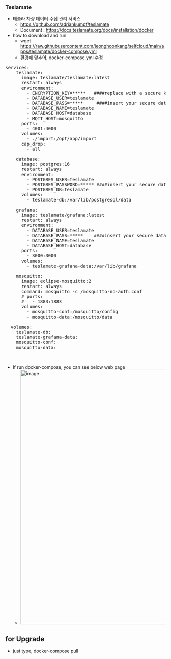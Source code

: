 ### Teslamate 
- 테슬라 차량 데이터 수집 관리 서비스
  - https://github.com/adriankumpf/teslamate
  - Document : https://docs.teslamate.org/docs/installation/docker
- how to download and run
  - wget https://raw.githubusercontent.com/jeonghoonkang/selfcloud/main/apps/teslamate/docker-compose.yml
  - 환경에 맞추어, docker-compose.yml 수정

<pre>
services:
    teslamate:
      image: teslamate/teslamate:latest
      restart: always
      environment:
        - ENCRYPTION_KEY=*****   ####replace with a secure key to encrypt your Tesla API tokens
        - DATABASE_USER=teslamate
        - DATABASE_PASS=*****     ####insert your secure database password!
        - DATABASE_NAME=teslamate
        - DATABASE_HOST=database
        - MQTT_HOST=mosquitto
      ports:
        - 4001:4000
      volumes:
        - ./import:/opt/app/import
      cap_drop:
        - all
  
    database:
      image: postgres:16
      restart: always
      environment:
        - POSTGRES_USER=teslamate
        - POSTGRES_PASSWORD=***** ####insert your secure database password!
        - POSTGRES_DB=teslamate
      volumes:
        - teslamate-db:/var/lib/postgresql/data
  
    grafana:
      image: teslamate/grafana:latest
      restart: always
      environment:
        - DATABASE_USER=teslamate
        - DATABASE_PASS=*****    ####insert your secure database password!
        - DATABASE_NAME=teslamate
        - DATABASE_HOST=database
      ports:
        - 3000:3000
      volumes:
        - teslamate-grafana-data:/var/lib/grafana
  
    mosquitto:
      image: eclipse-mosquitto:2
      restart: always
      command: mosquitto -c /mosquitto-no-auth.conf
      # ports:
      #   - 1883:1883
      volumes:
        - mosquitto-conf:/mosquitto/config
        - mosquitto-data:/mosquitto/data
  
  volumes:
    teslamate-db:
    teslamate-grafana-data:
    mosquitto-conf:
    mosquitto-data:
   
  </pre>
- If run docker-compose, you can see below web page
  - <img width="800" alt="image" src="https://github.com/jeonghoonkang/selfcloud/assets/4180063/d9c16506-ad7c-461e-9835-1a3bc32e9af2">
 
## for Upgrade
- just type, docker-compose pull
